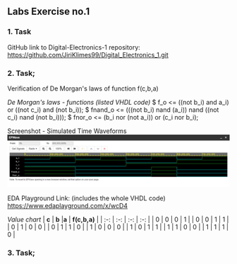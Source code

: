 ## Labs Exercise no.1


### 1. Task
GitHub link to Digital-Electronics-1 repository:
https://github.com/JiriKlimes99/Digital_Electronics_1.git


### 2. Task;
Verification of De Morgan's laws of function f(c,b,a)

_De Morgan's laws - functions (listed VHDL code)_
$    f_o       <= ((not b_i) and a_i) or ((not c_i) and (not b_i));
$    fnand_o   <= (((not b_i) nand (a_i)) nand ((not c_i) nand (not b_i)));
$    fnor_o    <= (b_i nor (not a_i)) or (c_i nor b_i);

Screenshot - Simulated Time Waveforms
![Alt text](https://github.com/JiriKlimes99/Digital_Electronics_1/blob/main/Labs/01-gates/Time%20Waveforms%20Screenshot.PNG?raw=true "Optional Title")


EDA Playground Link:
(includes the whole VHDL code)
https://www.edaplayground.com/x/wcD4


_Value chart_
| **c** | **b** |**a** | **f(c,b,a)** |
| :-: | :-: | :-: | :-: |
| 0 | 0 | 0 | 1 |
| 0 | 0 | 1 | 1 |
| 0 | 1 | 0 | 0 |
| 0 | 1 | 1 | 0 |
| 1 | 0 | 0 | 0 |
| 1 | 0 | 1 | 1 |
| 1 | 1 | 0 | 0 |
| 1 | 1 | 1 | 0 |


### 3. Task;
